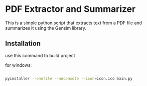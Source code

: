 # PDF Extractor and Summarizer

This is a simple python script that extracts text from a PDF file and summarizes it using the Gensim library.

## Installation

use this command to build project

for windows:

```bash

pyinstaller --onefile --noconsole --icon=icon.ico main.py

```
